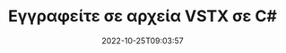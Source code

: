 ---
############################# Static ############################
layout: "auto-gen-merger"
date: 2022-10-25T09:03:57
draft: false
otherformats: html mht mhtml odp ods odt one otp ott pdf pps ppsx ppt pptx rtf tex

############################# Head ############################
head_title: "Εγγραφείτε σε VSTX αρχεία στο C# | VSTX Συγχώνευση"
head_description: "Συνδέστε πολλά αρχεία VSTX σε ένα μόνο αρχείο χρησιμοποιώντας το API συγχώνευσης εγγράφων C# .NET. Συνδέστε συγκεκριμένες σελίδες ή σειρές σελίδων από διάφορα έγγραφα έως ένα μεμονωμένο έγγραφο."

############################# Header ############################
title: "Εγγραφείτε σε αρχεία VSTX σε C#"
description: "Εγγραφείτε στο VSTX με μερικές γραμμές κώδικα .NET."
bg_image: "https://cms.admin.containerize.com/templates/aspose/App_Themes/V3/images/bg/header1.png"
bg_overlay: false
button:
    enable: true
    icon: "fas fa-arrow-down"
    label: "Κατεβάστε δωρεάν δοκιμή"
    link: "https://downloads.groupdocs.com/merger/net"

############################# SubMenu ############################
submenu:
    enable: true

    left:
        img_alt: "GroupDocs.Merger for .NET"
        image: "https://cms.admin.containerize.com/templates/groupdocs/images/product-logos/90x90-noborder/groupdocs-merger-net.png"
        product: "GroupDocs.Merger"
        platform: ".NET"

    middle:
        button:

            # button loop
            - link: "https://apireference.groupdocs.com/merger/net"
              text: "Αναφορά API"

            # button loop
            - link: "https://github.com/groupdocs-merger"
              text: "Παραδείγματα κώδικα"

            # button loop
            - link: "https://products.groupdocs.app/merger/family"
              text: "Live Demos"

            # button loop
            - link: "https://purchase.groupdocs.com/pricing/merger/net"
              text: "Τιμολόγηση"

    right:
        link_download: "https://downloads.groupdocs.com/merger"
        link_learn: "https://docs.groupdocs.com/merger/net"
        link_buy: "https://purchase.groupdocs.com"

############################# About ############################
about:
    enable: true
    title: "Σχετικά με το API GroupDocs.Merger for .NET"
    content: |
        Το [GroupDocs.Merger for .NET](/el/merger/net/) παρέχει μια βολική λύση για τη σύνδεση πολλών PDF, Microsoft Office (Word, Excel, PowerPoint, OneNote), OpenDocument, HTML, εικόνων και πολλά άλλα έγγραφα σε ένα μόνο αρχείο σε εφαρμογές .NET. Το GroupDocs.Merger θα σας εξοικονομήσει πολλή προσπάθεια, καθώς σας επιτρέπεται να συμμετάσχετε σε έγγραφα VSTX - δεν χρειάζεται να εγκαταστήσετε λογισμικό τρίτων, εφαρμογές επιτραπέζιου υπολογιστή ή προσθήκες. Τώρα είναι περιττό να σπαταλάτε το χρόνο σας και να ενώνετε αρχεία με μη αυτόματο τρόπο! Η αποστολή του GroupDocs είναι να παρέχει την καλύτερη ποιότητα και να απλοποιεί τις ροές εργασίας επεξεργασίας εγγράφων.
        
        Το GroupDocs.Merger API είναι μια σωστή επιλογή για εταιρικές λύσεις που χρειάζονται δυνατότητες σύνδεσης αρχείων. Αυτά τα API υποστηρίζονται καλά σε όλα τα μεγάλα λειτουργικά συστήματα και πλατφόρμες, συμπεριλαμβανομένου του .NET Framework, .NET Standard, .NET Core, Mono.

############################# Steps ############################
steps:
    enable: true
    title_left: "Πώς να συνδέσετε πολλά αρχεία VSTX"
    content_left: |
        [GroupDocs.Merger for .NET](/el/merger/net/) διευκολύνει τους προγραμματιστές του .NET να ενώσουν δύο ή περισσότερα αρχεία VSTX στις εφαρμογές τους εφαρμόζοντας ένα λίγα εύκολα βήματα.
        
        * Δημιουργήστε νέα παρουσία του **Merger** και περάστε τη διαδρομή του εγγράφου προέλευσης ως παράμετρο κατασκευής.
        * Καλέστε **Join** της τάξης **Merger** και περάστε τη δεύτερη διαδρομή εγγράφου προέλευσης.
        * Καλέστε **Save** της τάξης **Merger** για να αποθηκεύσετε το συγχωνευμένο έγγραφο.

    title_right: "Απαιτήσεις συστήματος"
    content_right: |
        Τα API GroupDocs.Merger for .NET υποστηρίζονται σε όλες τις μεγάλες πλατφόρμες και λειτουργικά συστήματα. Πριν εκτελέσετε τον παρακάτω κώδικα, βεβαιωθείτε ότι έχετε εγκαταστήσει τις ακόλουθες προϋποθέσεις στο σύστημά σας.

        * Λειτουργικά συστήματα: Microsoft Windows, Linux, MacOS
        * Περιβάλλοντα Ανάπτυξης: Visual Studio, Xamarin, MonoDevelop
        * πλαίσια: .NET Framework, .NET Standard, .NET Core, Mono
        * Κατεβάστε την πιο πρόσφατη έκδοση του GroupDocs.Merger for .NET από το [NuGet](https://www.nuget.org/packages/groupdocs.merger)
         
    code: |
     {{% merger/additional-styles %}}
     {{< merger/code-merger title="Πώς να συνδέσετε αρχεία VSTX χρησιμοποιώντας παράδειγμα κώδικα C#">}}

        ```csharp    
        // Εγγραφείτε σε αρχεία VSTX χρησιμοποιώντας το GroupDocs.Merger API
        // Άμεση συγχώνευση με το έγγραφο εισαγωγής VSTX
        using (Merger merger = new Merger("input1.vstx"))
          {
            // Μέθοδος Call Join της παρουσίας κλάσης συγχώνευσης και διαβίβαση της δεύτερης διαδρομής εγγράφου προέλευσης
            merger.Join("input2.vstx");
    
            // Καλέστε τη μέθοδο Αποθήκευσης της παρουσίας κλάσης συγχώνευσης για να αποθηκεύσετε το συγχωνευμένο έγγραφο
            merger.Save("merged-file.vstx");
          }
        ```
     {{< /merger/code-merger >}}

############################# Demos ############################
demos:
    enable: true
    title: "Ζωντανές επιδείξεις - Διαδικτυακή εφαρμογή για συμμετοχή σε έγγραφα"
    content: |
       Εγγραφείτε σε περισσότερα από ένα αρχεία VSTX αυτήν τη στιγμή, μεταβαίνοντας στον ιστότοπο [GroupDocs.Merger Live Demos](https://products.groupdocs.app/merger/vstx).
       Η ζωντανή επίδειξη έχει τα ακόλουθα πλεονεκτήματα.
        
############################# About Formats ############################
about_formats:
    enable: true

############################# More Formats ############################
more_formats:
    enable: true
    title: "Σύνδεση άλλων μορφών εγγράφων"
    content: |
        Το API συγχώνευσης εγγράφων .NET για μορφές αρχείων και εικόνες. Ενώστε μαζί μερικές από τις δημοφιλείς μορφές εγγράφων όπως αναφέρονται παρακάτω.

############################# Back to top ###############################
back_to_top:
    enable: true
---